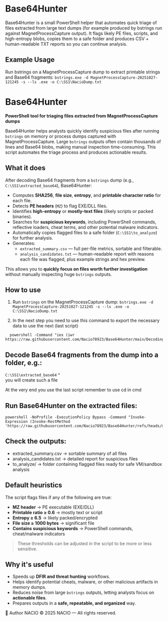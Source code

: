 # Base64Hunter
Base64Hunter is a small PowerShell helper that automates quick triage of files extracted from large text dumps (for example produced by bstrings run against MagnetProcessCapture output). It flags likely PE files, scripts, and high-entropy blobs, copies them to a safe folder and produces CSV + human-readable TXT reports so you can continue analysis.
## Example Usage
Run bstrings on a MagnetProcessCapture dump to extract printable strings and Base64 fragments:
`bstrings.exe -d MagnetProcessCapture-20251027-121245 -s --ls .exe -o C:\SS1\NacioDump.txt`

# Base64Hunter

**PowerShell tool for triaging files extracted from MagnetProcessCapture dumps**

Base64Hunter helps analysts quickly identify suspicious files after running `bstrings` on memory or process dumps captured with MagnetProcessCapture. Large `bstrings` outputs often contain thousands of lines and Base64 blobs, making manual inspection time-consuming. This script automates the triage process and produces actionable results.

## What it does

After decoding Base64 fragments from a `bstrings` dump (e.g., `C:\SS1\extracted_base64`), Base64Hunter:

- Computes **SHA256**, **file size**, **entropy**, and **printable character ratio** for each file.  
- Detects **PE headers** (`MZ`) to flag EXE/DLL files.  
- Identifies **high-entropy** or **mostly-text files** (likely scripts or packed binaries).  
- Searches for **suspicious keywords**, including PowerShell commands, reflective loaders, cheat terms, and other potential malware indicators.  
- Automatically copies flagged files to a safe folder (`C:\SS1\to_analyze`) for further analysis.
- Generates:
  - `extracted_summary.csv` — full per-file metrics, sortable and filterable.  
  - `analysis_candidates.txt` — human-readable report with reasons each file was flagged, plus example strings and hex preview.

This allows you to **quickly focus on files worth further investigation** without manually inspecting huge `bstrings` outputs.

## How to use

1. Run `bstrings` on the MagnetProcessCapture dump:
`bstrings.exe -d MagnetProcessCapture-20251027-121245 -s --ls .exe -o C:\SS1\NacioDump.txt`

2. In the next step you need to use this command to export the necessary data to use the next (last script)
```
  powershell -Command "iex (iwr https://raw.githubusercontent.com/Nacio78923/Base64Hunter/main/Decoding%20base64.ps1)"
```

## Decode Base64 fragments from the dump into a folder, e.g.:
`C:\SS1\extracted_base64`
          ^   
you will create such a file

At the very end you use the last script remember to use cd in cmd
## Run Base64Hunter on the extracted files:
```
powershell -NoProfile -ExecutionPolicy Bypass -Command "Invoke-Expression (Invoke-RestMethod 'https://raw.githubusercontent.com/Nacio78923/Base64Hunter/refs/heads/main/Nacio%20Base%2064%20Hunter.ps1')"

```


## Check the outputs:

* extracted_summary.csv → sortable summary of all files
* analysis_candidates.txt → detailed report for suspicious files
* to_analyze/ → folder containing flagged files ready for safe VM/sandbox analysis

## Default heuristics

The script flags files if any of the following are true:

- **MZ header** → PE executable (EXE/DLL)  
- **Printable ratio ≥ 0.6** → mostly text or script  
- **Entropy ≥ 6.5** → likely packed/encrypted  
- **File size ≥ 1000 bytes** → significant file  
- **Contains suspicious keywords** → PowerShell commands, cheat/malware indicators  

> These thresholds can be adjusted in the script to be more or less sensitive.

## Why it's useful

- Speeds up **DFIR and threat hunting** workflows.  
- Helps identify potential cheats, malware, or other malicious artifacts in memory dumps.  
- Reduces noise from large `bstrings` outputs, letting analysts focus on **actionable files**.  
- Prepares outputs in a **safe, repeatable, and organized** way.

💬 Author NACIO © 2025 NACIO — All rights reserved.
